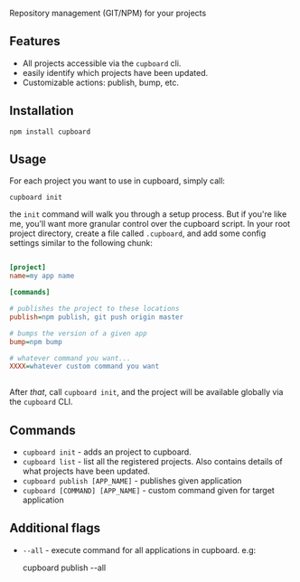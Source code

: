 Repository management (GIT/NPM) for your projects 
                                           

## Features                                
           
- All projects accessible via the `cupboard` cli.
- easily identify which projects have been updated. 
- Customizable actions: publish, bump, etc.    

## Installation 

	npm install cupboard
                             

## Usage                                   
                          
For each project you want to use in cupboard, simply call:
                                            
	cupboard init                       
	
the `init` command will walk you through a setup process. But if you're like me, you'll want more granular control over the cupboard script. In your root project directory, create a file called `.cupboard`, and add some config settings similar to the following chunk:

```ini    

[project]
name=my app name

[commands]    

# publishes the project to these locations
publish=npm publish, git push origin master  

# bumps the version of a given app
bump=npm bump         

# whatever command you want...
XXXX=whatever custom command you want
                      

```                                                          

After *that*, call `cupboard init`, and the project will be available globally via the `cupboard` CLI.

## Commands           
                  
- `cupboard init` - adds an project to cupboard.
- `cupboard list` - list all the registered projects. Also contains details of what projects have
been updated.                                                                                   
- `cupboard publish [APP_NAME]` - publishes given application
- `cupboard [COMMAND] [APP_NAME]` - custom command given for target application
         


## Additional flags

- `--all` - execute command for all applications in cupboard. e.g: 

	cupboard publish --all

                       




                                    

